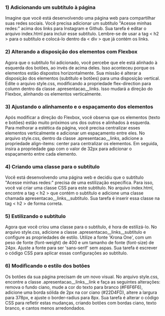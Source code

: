 <h3> 1) Adicionando um subtítulo à página</h3>

Imagine que você está desenvolvendo uma página web para compartilhar suas redes sociais. Você precisa adicionar um subtítulo "Acesse minhas redes:" acima dos links para Instagram e Github. Sua tarefa é editar o arquivo index.html para incluir esse subtítulo. Lembre-se de usar a tag < h2 > para o subtítulo e colocá-lo dentro da < div > que já contém os links.

<h3>2) Alterando a disposição dos elementos com Flexbox</h3>

Agora que o subtítulo foi adicionado, você percebe que ele está alinhado à esquerda dos botões, ao invés de acima deles. Isso aconteceu porque os elementos estão dispostos horizontalmente. Sua missão é alterar a disposição dos elementos (subtítulo e botões) para uma disposição vertical. Edite o arquivo style.css, modificando a propriedade flex-direction para column dentro da classe .apresentacao__links. Isso mudará a direção do Flexbox, alinhando os elementos verticalmente.

<h3>3) Ajustando o alinhamento e o espaçamento dos elementos</h3>

Após modificar a direção do Flexbox, você observa que os elementos (texto e botões) estão muito próximos uns dos outros e alinhados à esquerda. Para melhorar a estética da página, você precisa centralizar esses elementos verticalmente e adicionar um espaçamento entre eles. No arquivo style.css, dentro da classe .apresentacao__links, adicione a propriedade align-items: center para centralizar os elementos. Em seguida, insira a propriedade gap com o valor de 32px para adicionar o espaçamento entre cada elemento.

<h3>4) Criando uma classe para o subtítulo</h3>

Você está desenvolvendo uma página web e decidiu que o subtítulo "Acesse minhas redes:" precisa de uma estilização específica. Para isso, você vai criar uma classe CSS para este subtítulo. No arquivo index.html, encontre a tag < h2 > que contém o subtítulo e adicione uma classe chamada apresentacao__links__subtitulo. Sua tarefa é inserir essa classe na tag < h2 > de forma correta.

<h3>5) Estilizando o subtítulo</h3>

Agora que você criou uma classe para o subtítulo, é hora de estilizá-lo. No arquivo style.css, adicione a classe .apresentacao__links__subtitulo e configure as propriedades de estilo. Utilize a fonte 'Krona One', com um peso de fonte (font-weight) de 400 e um tamanho de fonte (font-size) de 24px. Ajuste a fonte para ser 'sans-serif' sem aspas. Sua tarefa é escrever o código CSS para aplicar essas configurações ao subtítulo.

<h3>6) Modificando o estilo dos botões</h3>

Os botões da sua página precisam de um novo visual. No arquivo style.css, encontre a classe .apresentacao__links__link e faça as seguintes alterações: remova o fundo ciano, mude a cor do texto para branco (#F6F6F6), adicione uma borda sólida de 2px na cor ciano (#22D4FD), altere a largura para 378px, e ajuste o border-radius para 8px. Sua tarefa é alterar o código CSS para refletir estas mudanças, criando botões com bordas ciano, texto branco, e cantos menos arredondados.